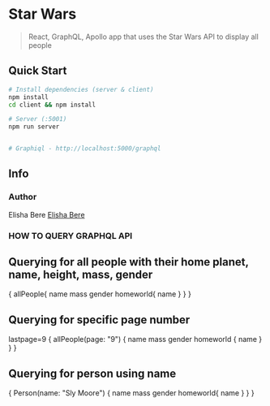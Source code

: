 # Star Wars

> React, GraphQL, Apollo app that uses the Star Wars API to display all people

## Quick Start

```bash
# Install dependencies (server & client)
npm install
cd client && npm install

# Server (:5001)
npm run server


# Graphiql - http://localhost:5000/graphql
```

## Info

### Author

Elisha Bere
[Elisha Bere](http://www.loktioncode.com)

### HOW TO QUERY GRAPHQL API

## Querying for all people with their home planet, name, height, mass, gender

{
allPeople{
name
mass
gender
homeworld{
name
}
}
}

## Querying for specific page number

lastpage=9
{
allPeople(page: "9") {
name
mass
gender
homeworld {
name
}
}
}

## Querying for person using name

{
Person(name: "Sly Moore") {
name
mass
gender
homeworld{
name
}
}
}
